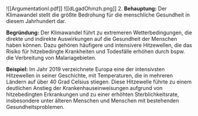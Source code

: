
![[ArgumentationI.pdf]]
![[dLgadOhmzh.png]]
2.
**Behauptung:** Der Klimawandel stellt die größte Bedrohung für die menschliche Gesundheit in diesem Jahrhundert dar.

**Begründung:** Der Klimawandel führt zu extremeren Wetterbedingungen, die direkte und indirekte Auswirkungen auf die Gesundheit der Menschen haben können. Dazu gehören häufigere und intensivere Hitzewellen, die das Risiko für hitzebedingte Krankheiten und Todesfälle erhöhen durch bspw. die Verbreitung von Malariagebieten.

**Beispiel:** Im Jahr 2019 verzeichnete Europa eine der intensivsten Hitzewellen in seiner Geschichte, mit Temperaturen, die in mehreren Ländern auf über 40 Grad Celsius stiegen. Diese Hitzewelle führte zu einem deutlichen Anstieg der Krankenhauseinweisungen aufgrund von hitzebedingten Erkrankungen und zu einer erhöhten Sterblichkeitsrate, insbesondere unter älteren Menschen und Menschen mit bestehenden Gesundheitsproblemen.